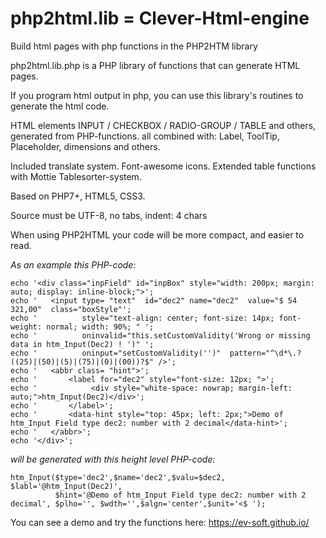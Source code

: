 # php2html.lib = Clever-Html-engine
Build html pages with php functions in the PHP2HTM library

php2html.lib.php is a PHP library of functions that can generate HTML pages.

If you program html output in php, you can use this library's routines to generate the html code.
	
HTML elements INPUT / CHECKBOX / RADIO-GROUP / TABLE and others, generated from PHP-functions.
all combined with: Label, ToolTip, Placeholder, dimensions and others.

Included translate system. Font-awesome icons.
Extended table functions with Mottie Tablesorter-system.
	
Based on PHP7+, HTML5, CSS3.

Source must be UTF-8, no tabs, indent: 4 chars

When using PHP2HTML your code will be more compact, and easier to read.

<i>As an example this PHP-code:</i>

    echo '<div class="inpField" id="inpBox" style="width: 200px; margin: auto; display: inline-block;">';
    echo '   <input type= "text"  id="dec2" name="dec2"  value="$ 54 321,00"  class="boxStyle"';
    echo '          style="text-align: center; font-size: 14px; font-weight: normal; width: 90%; " ';
    echo '          oninvalid="this.setCustomValidity('Wrong or missing data in htm_Input(Dec2) ! ')" ';
    echo '          oninput="setCustomValidity('')"  pattern="^\d*\.?((25)|(50)|(5)|(75)|(0)|(00))?$" />';
    echo '   <abbr class= "hint">';
    echo '       <label for="dec2" style="font-size: 12px; ">';
    echo '            <div style="white-space: nowrap; margin-left:   auto;">htm_Input(Dec2)</div>';
    echo '       </label>';
    echo '       <data-hint style="top: 45px; left: 2px;">Demo of htm_Input Field type dec2: number with 2 decimal</data-hint>';
    echo '   </abbr>';
    echo '</div>';

<i>will be generated with this height level PHP-code:</i>

    htm_Input($type='dec2',$name='dec2',$valu=$dec2, $labl='@htm_Input(Dec2)',
              $hint='@Demo of htm_Input Field type dec2: number with 2 decimal', $plho='', $wdth='',$algn='center',$unit='<$ ');

    
You can see a demo and try the functions here: https://ev-soft.github.io/ 
